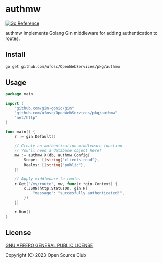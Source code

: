 # authmw
[![Go Reference](https://pkg.go.dev/badge/github.com/ufosc/OpenWebServices/pkg/authmw.svg)](https://pkg.go.dev/github.com/ufosc/OpenWebServices/pkg/authmw)

authmw implements Golang Gin middleware for adding authentication to routes.

## Install
```bash
go get github.com/ufosc/OpenWebServices/pkg/authmw
```

## Usage

```go
package main

import (
	"github.com/gin-gonic/gin"
	"github.com/ufosc/OpenWebServices/pkg/authmw"
    "net/http"
)

func main() {
	r := gin.Default()

    // Create an authentication middleware function.
    // You'll need a database object here!
    mw := authmw.X(db, authmw.Config{
        Scope:  []string{"clients.read"},
        Realms: []string{"public"},
    })

    // Apply middleware to route.
    r.Get("/my/route", mw, func(c *gin.Context) {
        c.JSON(http.StatusOK, gin.H{
            "message": "succesfully authenticated!",
        })
    })

	r.Run()
}
```

## License

[GNU AFFERO GENERAL PUBLIC LICENSE](https://github.com/ufosc/OpenWebServices/blob/main/pkg/authmw/LICENSE)

Copyright (C) 2023 Open Source Club
